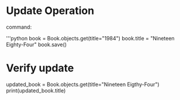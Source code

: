 # Update Operation

command:

'''python
book = Book.objects.get(title="1984")
book.title = "Nineteen Eighty-Four"
book.save()

# Verify update
updated_book = Book.objects.get(title="Nineteen Eigthy-Four")
print(updated_book.title)
